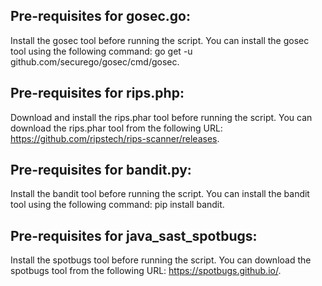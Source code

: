 ## Pre-requisites for gosec.go:
Install the gosec tool before running the script. You can install the gosec tool using the following command: go get -u github.com/securego/gosec/cmd/gosec.

## Pre-requisites for rips.php:
Download and install the rips.phar tool before running the script. You can download the rips.phar tool from the following URL: https://github.com/ripstech/rips-scanner/releases.

## Pre-requisites for bandit.py:
Install the bandit tool before running the script. You can install the bandit tool using the following command: pip install bandit.

## Pre-requisites for java_sast_spotbugs:
Install the spotbugs tool before running the script. You can download the spotbugs tool from the following URL: https://spotbugs.github.io/.

